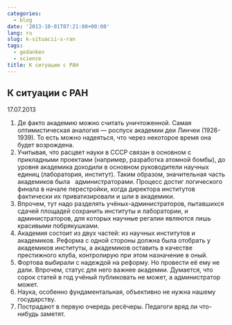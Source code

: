 ```yaml
---
categories:
  - blog
date: '2013-10-01T07:21:00+00:00'
lang: ru
slug: k-situacii-s-ran
tags:
  - gedanken
  - science
title: К ситуации с РАН
---
```





## **К ситуации с РАН**

17.07.2013  

1.  Де факто академию можно считать уничтоженной. Самая оптимистическая аналогия — роспуск академии деи Линчеи (1926-1939). То есть можно надеяться, что через некоторое время она будет возрождена.
2.  Учитывая, что расцвет науки в СССР связан в основном с прикладными проектами (например, разработка атомной бомбы), до уровня академика доходили в основном руководители научных единиц (лаборатория, институт). Таким образом, значительная часть академиков была   администраторами. Процесс достиг логического финала в начале перестройки, когда директора институтов фактически их приватизировали и шли в академики.
3.  Впрочем, тут надо разделять учёных-администраторов, пытавшихся сдачей площадей сохранить институты и лаборатории, и администраторов, для которых научные регалии являются лишь красивыми побрякушками.
4.  Академия состоит из двух частей: из научных институтов и академиков. Реформа с одной стороны должна была отобрать у академиков институты, а академиков оставить в качестве престижного клуба, контролирую при этом назначение в оный.
5.  Фортова выбирали с надеждой на реформу. Но провести её ему не дали. Впрочем, статус для него важнее академии. Думается, что сорок статей в год учёный публиковать не может, а администратор может.
6.  Наука, особенно фундаментальная, объективно не нужна нашему государству.
7.  Пострадают в первую очередь ресёчеры. Педагоги вряд ли что-нибудь заметят.
